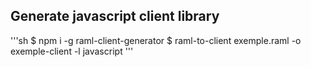 ## Generate javascript client library

'''sh
$ npm i -g raml-client-generator
$ raml-to-client exemple.raml -o exemple-client -l javascript
'''
